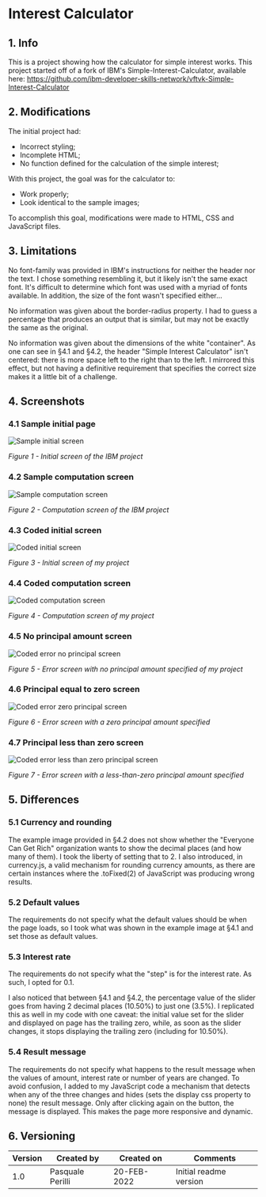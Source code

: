 # Interest Calculator

## 1. Info

This is a project showing how the calculator for simple interest works. This project started off of a fork of IBM's Simple-Interest-Calculator, available here: https://github.com/ibm-developer-skills-network/vftvk-Simple-Interest-Calculator

## 2. Modifications

The initial project had:

- Incorrect styling;
- Incomplete HTML;
- No function defined for the calculation of the simple interest;

With this project, the goal was for the calculator to:

 - Work properly;
 - Look identical to the sample images;

To accomplish this goal, modifications were made to HTML, CSS and JavaScript files.

## 3. Limitations

No font-family was provided in IBM's instructions for neither the header nor the text. I chose something resembling it, but it likely isn't the same exact font. It's difficult to determine which font was used with a myriad of fonts available. In addition, the size of the font wasn't specified either...

No information was given about the border-radius property. I had to guess a percentage that produces an output that is similar, but may not be exactly the same as the original.

No information was given about the dimensions of the white "container". As one can see in §4.1 and §4.2, the header "Simple Interest Calculator" isn't centered: there is more space left to the right than to the left. I mirrored this effect, but not having a definitive requirement that specifies the correct size makes it a little bit of a challenge.

## 4. Screenshots

### 4.1 Sample initial page

![Sample initial screen](ibm1.png)

*Figure 1 - Initial screen of the IBM project*

### 4.2 Sample computation screen

![Sample computation screen](ibm2.png)

*Figure 2 - Computation screen of the IBM project*

### 4.3 Coded initial screen

![Coded initial screen](pasquale1.png)

*Figure 3 - Initial screen of my project*

### 4.4 Coded computation screen

![Coded computation screen](pasquale2.png)

*Figure 4 - Computation screen of my project*

### 4.5 No principal amount screen

![Coded error no principal screen](pasquale3.png)

*Figure 5 - Error screen with no principal amount specified of my project*

### 4.6 Principal equal to zero screen

![Coded error zero principal screen](pasquale4.png)

*Figure 6 - Error screen with a zero principal amount specified*

### 4.7 Principal less than zero screen

![Coded error less than zero principal screen](pasquale5.png)

*Figure 7 - Error screen with a less-than-zero principal amount specified*

## 5. Differences

### 5.1 Currency and rounding

The example image provided in §4.2 does not show whether the "Everyone Can Get Rich" organization wants to show the decimal places (and how many of them).
I took the liberty of setting that to 2. I also introduced, in currency.js, a valid mechanism for rounding currency amounts, as there are certain instances where the .toFixed(2) of JavaScript was producing wrong results.

### 5.2 Default values

The requirements do not specify what the default values should be when the page loads, so I took what was shown in the example image at §4.1 and set those as default values.

### 5.3 Interest rate

The requirements do not specify what the "step" is for the interest rate. As such, I opted for 0.1.

I also noticed that between §4.1 and §4.2, the percentage value of the slider goes from having 2 decimal places (10.50%) to just one (3.5%). I replicated this as well in my code with one caveat: the initial value set for the slider and displayed on page has the trailing zero, while, as soon as the slider changes, it stops displaying the trailing zero (including for 10.50%).

### 5.4 Result message

The requirements do not specify what happens to the result message when the values of amount, interest rate or number of years are changed. To avoid confusion, I added to my JavaScript code a mechanism that detects when any of the three changes and hides (sets the display css property to none) the result message. Only after clicking again on the button, the message is displayed. This makes the page more responsive and dynamic.

## 6. Versioning

| Version  | Created by  | Created on  | Comments  |
|---|---|---|---|
| 1.0  | Pasquale Perilli  | 20-FEB-2022  | Initial readme version  |

